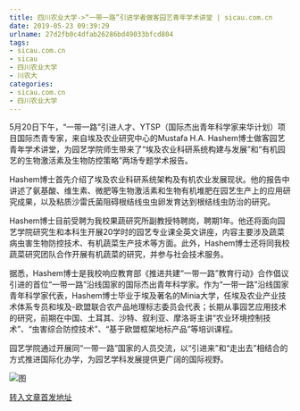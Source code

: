 ```yaml
---
title: 四川农业大学->“一带一路”引进学者做客园艺青年学术讲堂 | sicau.com.cn
date: 2019-05-23 09:39:29
urlname: 27d2fb0c4dfab26286bd49033bfcd804
tags: 
- sicau.com.cn
- sicau
- 四川农业大学
- 川农大
categories:
- sicau.com.cn
- 四川农业大学
---
```



5月20日下午，“一带一路”引进人才、YTSP（国际杰出青年科学家来华计划）项目国际杰青专家，来自埃及农业研究中心的Mustafa H.A. Hashem博士做客园艺青年学术讲堂，为园艺学院师生带来了“埃及农业科研系统构建与发展”和“有机园艺的生物激活素及生物防控策略”两场专题学术报告。

Hashem博士首先介绍了埃及农业科研系统架构及有机农业发展现状。他的报告中讲述了氨基酸、维生素、微肥等生物激活素和生物有机堆肥在园艺生产上的应用研究成果，以及粘质沙雷氏菌阻碍根结线虫虫卵发育达到根结线虫防治的研究。

Hashem博士目前受聘为我校果蔬研究所副教授特聘岗，聘期1年。他还将面向园艺学院研究生和本科生开展20学时的园艺专业课全英文讲座，内容主要涉及蔬菜病虫害生物防控技术、有机蔬菜生产技术等方面。此外，Hashem博士还将同我校蔬菜研究团队合作开展有机蔬菜的研究，并参与社会技术服务。

据悉，Hashem博士是我校响应教育部《推进共建“一带一路”教育行动》合作倡议引进的首位“一带一路”沿线国家的国际杰出青年科学家。作为“一带一路”沿线国家青年科学家代表，Hashem博士毕业于埃及著名的Minia大学，任埃及农业产业技术体系专员和埃及-欧盟联合农产品地理标志委员会代表；长期从事园艺应用技术的研究，前期在中国、土耳其、沙特、叙利亚、摩洛哥主讲“农业环境控制技术”、“虫害综合防控技术”、“基于欧盟框架地标产品”等培训课程。

园艺学院通过开展同“一带一路”国家的人员交流，以“引进来”和“走出去”相结合的方式推进国际化办学，为园艺学科发展提供更广阔的国际视野。



![图](https://news.sicau.edu.cn/__local/C/36/82/D602C4A87C9D6EEE6C38BD39FBD_A392BE93_192BB.jpg)

[转入文章首发地址](https://news.sicau.edu.cn/info/1078/51659.htm)